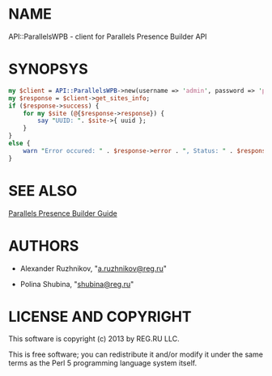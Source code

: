 # NAME

API::ParallelsWPB - client for Parallels Presence Builder API

# SYNOPSYS

```perl
my $client = API::ParallelsWPB->new(username => 'admin', password => 'passw0rd', server => 'builder.server.mysite.ru');
my $response = $client->get_sites_info;
if ($response->success) {
    for my $site (@{$response->response}) {
        say "UUID: ". $site->{ uuid };
    }
}
else {
    warn "Error occured: " . $response->error . ", Status: " . $response->status;
}
```

# SEE ALSO
   
[Parallels Presence Builder Guide](http://download1.parallels.com/WPB/Doc/11.5/en-US/online/presence-builder-standalone-installation-administration-guide)

# AUTHORS

- Alexander Ruzhnikov, "<a.ruzhnikov@reg.ru>"

- Polina Shubina, "<shubina@reg.ru>"

# LICENSE AND COPYRIGHT

This software is copyright (c) 2013 by REG.RU LLC.

This is free software; you can redistribute it and/or modify it under
the same terms as the Perl 5 programming language system itself.

